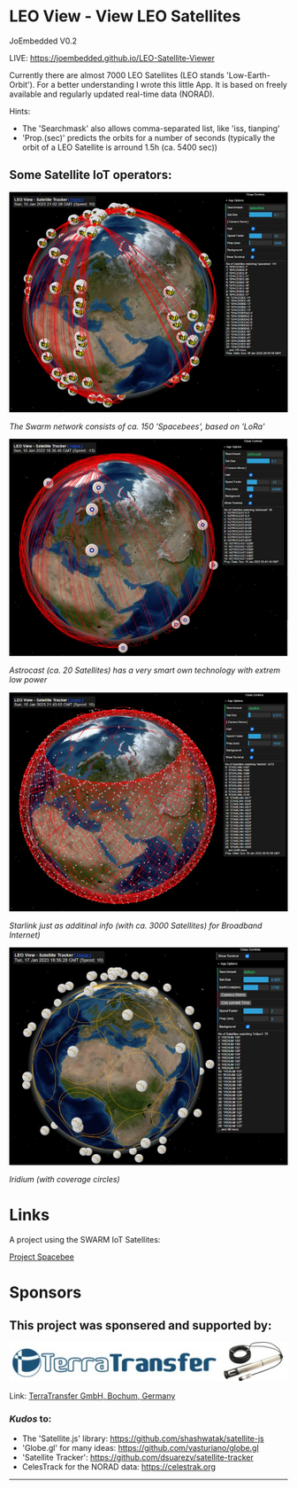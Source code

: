 # LEO View - View LEO Satellites

JoEmbedded V0.2

LIVE: https://joembedded.github.io/LEO-Satellite-Viewer

Currently there are almost 7000 LEO Satellites (LEO stands 'Low-Earth-Orbit').
For a better understanding I wrote this little App. It is based on freely available and regularly updated real-time data (NORAD). 

Hints: 
- The 'Searchmask' also allows comma-separated list, like 'iss, tianping'
- 'Prop.(sec)' predicts the orbits for a number of seconds (typically the orbit of a LEO Satellite is arround 1.5h (ca. 5400 sec))


## Some Satellite IoT operators:

![The Spacebees from Swarm](./docu/spacebee.jpg)

_The Swarm network consists of ca. 150 'Spacebees', based on 'LoRa'_

![Astrocast](./docu/astrocast.jpg)

_Astrocast (ca. 20 Satellites) has a very smart own technology with extrem low power_

![Starlink](./docu/starlink.jpg)

_Starlink just as additinal info (with ca. 3000 Satellites) for Broadband Internet)_

![Iridium](./docu/iridium.jpg)

_Iridium (with coverage circles)_

# Links
A project using the SWARM IoT Satellites:

[Project Spacebee](https://github.com/joembedded/Spacebee)

# Sponsors
## This project was sponsered and supported by:

!['TERRA_TRANSFER'](./docu/sponsors/TerraTransfer.jpg "TERRA_TRANSFER")

Link: [TerraTransfer GmbH, Bochum, Germany](https://www.terratransfer.org)

### *Kudos* to:
- The 'Satellite.js' library: https://github.com/shashwatak/satellite-js
- 'Globe.gl' for many ideas: https://github.com/vasturiano/globe.gl
- 'Satellite Tracker': https://github.com/dsuarezv/satellite-tracker
- CelesTrack for the NORAD data: https://celestrak.org

***